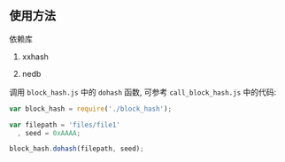 使用方法
------
依赖库

1. xxhash

2. nedb

调用 `block_hash.js` 中的 `dohash` 函数, 可参考 `call_block_hash.js` 中的代码:

```javascript
var block_hash = require('./block_hash');

var filepath = 'files/file1'
  , seed = 0xAAAA;

block_hash.dohash(filepath, seed);
```
